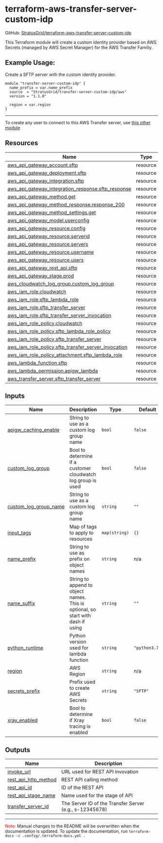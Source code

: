 <!-- BEGIN_TF_DOCS -->
# terraform-aws-transfer-server-custom-idp

GitHub: [StratusGrid/terraform-aws-transfer-server-custom-idp](https://github.com/StratusGrid/terraform-aws-transfer-server-custom-idp)

This Terraform module will create a custom identity provider based on AWS Secrets (managed by AWS Secret Manager) for the AWS Transfer Familiy.

## Example Usage:
Create a SFTP server with the custom identity provider.
```hcl
module "transfer-server-custom-idp" {
  name_prefix = var.name_prefix
  source  = "StratusGrid/transfer-server-custom-idp/aws"
  version = "1.1.0"

  region = var.region
}
```
---
To create any user to connect to this AWS Transfer server, use [this other module](https://registry.terraform.io/modules/StratusGrid/transfer-server-custom-idp-user/aws/latest)

## Resources

| Name | Type |
|------|------|
| [aws_api_gateway_account.sftp](https://registry.terraform.io/providers/hashicorp/aws/latest/docs/resources/api_gateway_account) | resource |
| [aws_api_gateway_deployment.sftp](https://registry.terraform.io/providers/hashicorp/aws/latest/docs/resources/api_gateway_deployment) | resource |
| [aws_api_gateway_integration.sftp](https://registry.terraform.io/providers/hashicorp/aws/latest/docs/resources/api_gateway_integration) | resource |
| [aws_api_gateway_integration_response.sftp_response](https://registry.terraform.io/providers/hashicorp/aws/latest/docs/resources/api_gateway_integration_response) | resource |
| [aws_api_gateway_method.get](https://registry.terraform.io/providers/hashicorp/aws/latest/docs/resources/api_gateway_method) | resource |
| [aws_api_gateway_method_response.response_200](https://registry.terraform.io/providers/hashicorp/aws/latest/docs/resources/api_gateway_method_response) | resource |
| [aws_api_gateway_method_settings.get](https://registry.terraform.io/providers/hashicorp/aws/latest/docs/resources/api_gateway_method_settings) | resource |
| [aws_api_gateway_model.userconfig](https://registry.terraform.io/providers/hashicorp/aws/latest/docs/resources/api_gateway_model) | resource |
| [aws_api_gateway_resource.config](https://registry.terraform.io/providers/hashicorp/aws/latest/docs/resources/api_gateway_resource) | resource |
| [aws_api_gateway_resource.serverid](https://registry.terraform.io/providers/hashicorp/aws/latest/docs/resources/api_gateway_resource) | resource |
| [aws_api_gateway_resource.servers](https://registry.terraform.io/providers/hashicorp/aws/latest/docs/resources/api_gateway_resource) | resource |
| [aws_api_gateway_resource.username](https://registry.terraform.io/providers/hashicorp/aws/latest/docs/resources/api_gateway_resource) | resource |
| [aws_api_gateway_resource.users](https://registry.terraform.io/providers/hashicorp/aws/latest/docs/resources/api_gateway_resource) | resource |
| [aws_api_gateway_rest_api.sftp](https://registry.terraform.io/providers/hashicorp/aws/latest/docs/resources/api_gateway_rest_api) | resource |
| [aws_api_gateway_stage.prod](https://registry.terraform.io/providers/hashicorp/aws/latest/docs/resources/api_gateway_stage) | resource |
| [aws_cloudwatch_log_group.custom_log_group](https://registry.terraform.io/providers/hashicorp/aws/latest/docs/resources/cloudwatch_log_group) | resource |
| [aws_iam_role.cloudwatch](https://registry.terraform.io/providers/hashicorp/aws/latest/docs/resources/iam_role) | resource |
| [aws_iam_role.sftp_lambda_role](https://registry.terraform.io/providers/hashicorp/aws/latest/docs/resources/iam_role) | resource |
| [aws_iam_role.sftp_transfer_server](https://registry.terraform.io/providers/hashicorp/aws/latest/docs/resources/iam_role) | resource |
| [aws_iam_role.sftp_transfer_server_invocation](https://registry.terraform.io/providers/hashicorp/aws/latest/docs/resources/iam_role) | resource |
| [aws_iam_role_policy.cloudwatch](https://registry.terraform.io/providers/hashicorp/aws/latest/docs/resources/iam_role_policy) | resource |
| [aws_iam_role_policy.sftp_lambda_role_policy](https://registry.terraform.io/providers/hashicorp/aws/latest/docs/resources/iam_role_policy) | resource |
| [aws_iam_role_policy.sftp_transfer_server](https://registry.terraform.io/providers/hashicorp/aws/latest/docs/resources/iam_role_policy) | resource |
| [aws_iam_role_policy.sftp_transfer_server_invocation](https://registry.terraform.io/providers/hashicorp/aws/latest/docs/resources/iam_role_policy) | resource |
| [aws_iam_role_policy_attachment.sftp_lambda_role](https://registry.terraform.io/providers/hashicorp/aws/latest/docs/resources/iam_role_policy_attachment) | resource |
| [aws_lambda_function.sftp](https://registry.terraform.io/providers/hashicorp/aws/latest/docs/resources/lambda_function) | resource |
| [aws_lambda_permission.apigw_lambda](https://registry.terraform.io/providers/hashicorp/aws/latest/docs/resources/lambda_permission) | resource |
| [aws_transfer_server.sftp_transfer_server](https://registry.terraform.io/providers/hashicorp/aws/latest/docs/resources/transfer_server) | resource |

## Inputs

| Name | Description | Type | Default | Required |
|------|-------------|------|---------|:--------:|
| <a name="input_apigw_caching_enable"></a> [apigw\_caching\_enable](#input\_apigw\_caching\_enable) | String to use as a custom log group name | `bool` | `false` | no |
| <a name="input_custom_log_group"></a> [custom\_log\_group](#input\_custom\_log\_group) | Bool to determine if a customer cloudwatch log group is used | `bool` | `false` | no |
| <a name="input_custom_log_group_name"></a> [custom\_log\_group\_name](#input\_custom\_log\_group\_name) | String to use as a custom log group name | `string` | `""` | no |
| <a name="input_input_tags"></a> [input\_tags](#input\_input\_tags) | Map of tags to apply to resources | `map(string)` | `{}` | no |
| <a name="input_name_prefix"></a> [name\_prefix](#input\_name\_prefix) | String to use as prefix on object names | `string` | n/a | yes |
| <a name="input_name_suffix"></a> [name\_suffix](#input\_name\_suffix) | String to append to object names. This is optional, so start with dash if using | `string` | `""` | no |
| <a name="input_python_runtime"></a> [python\_runtime](#input\_python\_runtime) | Python version used for lambda function | `string` | `"python3.7"` | no |
| <a name="input_region"></a> [region](#input\_region) | AWS Region | `string` | n/a | yes |
| <a name="input_secrets_prefix"></a> [secrets\_prefix](#input\_secrets\_prefix) | Prefix used to create AWS Secrets | `string` | `"SFTP"` | no |
| <a name="input_xray_enabled"></a> [xray\_enabled](#input\_xray\_enabled) | Bool to determine if Xray tracing is enabled | `bool` | `false` | no |

## Outputs

| Name | Description |
|------|-------------|
| <a name="output_invoke_url"></a> [invoke\_url](#output\_invoke\_url) | URL used for REST API invovation |
| <a name="output_rest_api_http_method"></a> [rest\_api\_http\_method](#output\_rest\_api\_http\_method) | REST API calling method |
| <a name="output_rest_api_id"></a> [rest\_api\_id](#output\_rest\_api\_id) | ID of the REST API |
| <a name="output_rest_api_stage_name"></a> [rest\_api\_stage\_name](#output\_rest\_api\_stage\_name) | Name used for the stage of API |
| <a name="output_transfer_server_id"></a> [transfer\_server\_id](#output\_transfer\_server\_id) | The Server ID of the Transfer Server (e.g., s-12345678) |

---

<span style="color:red">Note:</span> Manual changes to the README will be overwritten when the documentation is updated. To update the documentation, run `terraform-docs -c .config/.terraform-docs.yml .`
<!-- END_TF_DOCS -->